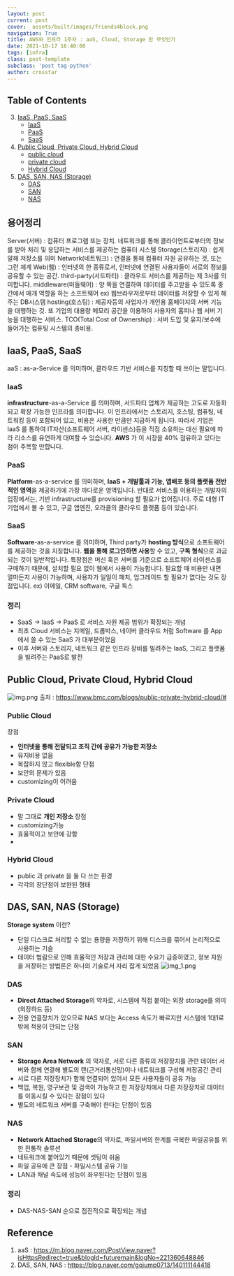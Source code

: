 ```yaml
---
layout: post
current: post
cover:  assets/built/images/friends4block.png
navigation: True
title: AWS와 인프라 1주차 : aaS, Cloud, Storage 란 무엇인가
date: 2021-10-17 16:40:00
tags: [infra]
class: post-template
subclass: 'post tag-python'
author: crosstar
---
```


## Table of Contents
3. [IaaS, PaaS, SaaS](#iaas-paas-saas)
    - [IaaS](#iaas)
    - [PaaS](#paas)
    - [SaaS](#saas)
4. [Public Cloud, Private Cloud, Hybrid Cloud](#public-cloud-private-cloud-hybrid-cloud)
    - [public cloud](#public-cloud)
    - [private cloud](#private-cloud)
    - [Hybrid Cloud](#hybrid-cloud)
5. [DAS, SAN, NAS (Storage)](#das-san-nas-storage)
    - [DAS](#das)
    - [SAN](#san)
    - [NAS](#nas)

## 용어정리
Server(서버) : 컴퓨터 프로그램 또는 장치.  네트워크를 통해 클라이언트로부터의 정보를 받아 처리 및 응답하는 서비스를 제공하는 컴퓨터 시스템
Storage(스토리지) : 쉽게 말해 저장소를 의미
Network(네트뭐크) : 연결을 통해 컴퓨터 자원 공유하는 것, 또는 그런 체계
Web(웹) : 인터넷의 한 종류로서, 인터넷에 연결된 사용자들이 서로의 정보를 공유할 수 있는 공간.
third-party(서드파티) : 클라우드 서비스를 제공하는 제 3사를 의미합니다.
middleware(미들웨어) : 양 쪽을 연결하여 데이터를 주고받을 수 있도록 중간에서 매개 역할을 하는 소프트웨어 ex) 웹브라우저로부터 데이터를 저장할 수 있게 해주는 DB시스템
hosting(호스팅) : 제공자등의 사업자가 개인용 홈페이지의 서버 기능을 대행하는 것. 또 기업의 대용량 메모리 공간을 이용하여 사용자의 홈피나 웹 서버 기능을 대행하는 서비스.
TCO(Total Cost of Ownership) : 서버 도입 및 유지/보수에 들어가는 컴퓨팅 시스템의 총비용. 

## IaaS, PaaS, SaaS
aaS : as-a-Service 를 의미하며, 클라우드 기반 서비스를 지칭할 때 쓰이는 말입니다.

### IaaS
 **infrastructure**-as-a-Service 를 의미하며, 서드파티 업체가 제공하는 고도로 자동화되고 확장 가능한 인프라를 의미합니다.
이 인프라에서는 스토리지, 호스팅, 컴퓨팅, 네트워킹 등이 포함되어 있고, 비용은 사용한 만큼만 지급하게 됩니다.
따라서 기업은 IaaS 를 통하여 IT자산(소프트웨어 서버, 라이센스)등을 직접 소유하는 대신
필요에 따라 리소스를 유연하게 대여할 수 있습니다.
**AWS** 가 이 시장을 40% 점유하고 있다는 점이 주목할 만합니다.
### PaaS
 **Platform**-as-a-service 를 의미하며, **IaaS + 개발툴과 기능, 앱배포 등의 플랫폼 전반적인 영역**을 제공하기에 가장 까다로운 영역입니다.
반대로 서비스를 이용하는 개발자의 입장에서는, 기반 infrastructure를 provisioning 할  필요가 없어집니다.
주로 대형 IT기업에서 볼 수 있고, 구글 앱엔진, 오라클의 클라우드 플랫폼 등이 있습니다.

### SaaS
 **Software**-as-a-service 를 의미하며, Third party가 **hosting 방식**으로 소프트웨어를 제공하는 것을 지칭합니다. **웹을 통해 로그인하면 사용**할 수 있고, **구독 형식**으로 과금되는 것이 일반적입니다.
특장점은 머신 혹은 서버를 기준으로 소프트웨어 라이센스를 구매하기 때문에, 설치할 필요 없이 웹에서 사용이 가능합니다.
필요할 때 비용만 내면 얼마든지 사용이 가능하며, 사용자가 일일이 패치, 업그레이드 할 필요가 없다는 것도 장점입니다.
ex) 이메일, CRM software, 구글 독스 

### 정리
 - SaaS -> IaaS -> PaaS 로 서비스 자원 제공 범위가 확장되는 개념
 - 최초 Cloud 서비스는 지메일, 드롭박스, 네이버 클라우드 처럼 Software 를 App에서 쓸 수 있는 SaaS 가 대부분이었음 
 - 이후 서버와 스토리지, 네트워크 같은 인프라 장비를 빌려주는 IaaS, 그리고 플랫폼을 빌려주는 PaaS로 발전

## Public Cloud, Private Cloud, Hybrid Cloud
![img.png](../../assets/built/images/infra_week1_img.png)
출처 : https://www.bmc.com/blogs/public-private-hybrid-cloud/#
### Public Cloud
장점
- **인터넷을 통해 전달되고 조직 간에 공유가 가능한 저장소**
- 유지비용 없음
- 복잡하지 않고 flexible함
단점
- 보안의 문제가 있음
- customizing이 어려움
### Private Cloud
- 말 그대로 **개인 저장소**
장점
- customizing가능
- 효율적이고 보안에 강함
- 
### Hybrid Cloud
- public 과 private 을 둘 다 쓰는 환경
- 각각의 장단점이 보완된 형태

## DAS, SAN, NAS (Storage)
**Storage system** 이란?
  - 단일 디스크로 처리할 수 없는 용량을 저장하기 위해 디스크를 묶어서 논리적으로 사용하는 기슬
  - 데이터 범람으로 인해 효율적인 저장과 관리에 대한 수요가 급증하였고, 정보 자원을 저장하는 방법론은 하나의 기술로서 자리 잡게 되었음
![img_1.png](../../assets/built/images/infra_week1_img_1.png)
### DAS
 - **Direct Attached Storage**의 약자로, 시스템에 직접 붙이는 외장 storage를 의미(외장하드 등)
 - 전용 연결장치가 있으므로 NAS 보다는 Access 속도가 빠르지만 시스템에 1대1로밖에 적용이 안되는 단점
### SAN
 - **Storage Area Network** 의 약자로, 서로 다른 종류의 저장장치를 관련 데이터 서버와 함께 연결해 별도의 랜(근거리통신망)이나 네트워크를 구성해 저장공간 관리
 - 서로 다른 저장장치가 함께 연결되어 있어서 모든 사용자들이 공유 가능
 - 백업, 복원, 영구보관 및 검색이 가능하고 한 저장장치에서 다른 저장장치로 데이터를 이동시킬 수 있다는 장점이 있다
 - 별도의 네트워크 서버를 구축해야 한다는 단점이 있음
### NAS
 - **Network Attached Storage**의 약자로, 파일서버의 한계를 극복한 파일공유를 위한 전통적 솔루션
 - 네트워크에 붙어있기 때문에 셋팅이 쉬움
 - 파일 공유에 큰 장점 - 파일시스템 공유 가능
 - LAN과 채널 속도에 성능이 좌우된다는 단점이 있음

### 정리
- DAS-NAS-SAN 순으로 점진적으로 확장되는 개념


## Reference
1) aaS : https://m.blog.naver.com/PostView.naver?isHttpsRedirect=true&blogId=futuremain&logNo=221360648846
2) DAS, SAN, NAS : https://blog.naver.com/gojump0713/140111144418


